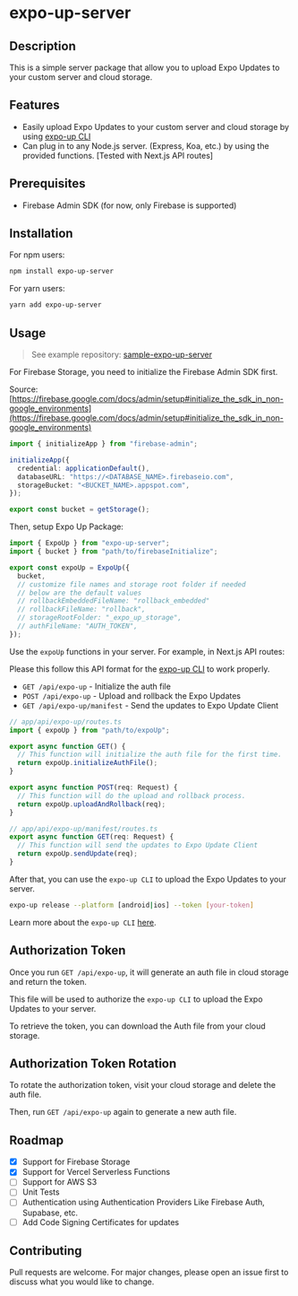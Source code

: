 # expo-up-server

## Description

This is a simple server package that allow you to upload Expo Updates to your custom server and cloud storage.

## Features

- Easily upload Expo Updates to your custom server and cloud storage by using [expo-up CLI]()
- Can plug in to any Node.js server. (Express, Koa, etc.) by using the provided functions. [Tested with Next.js API routes]

## Prerequisites

- Firebase Admin SDK (for now, only Firebase is supported)

## Installation

For npm users:

```bash
npm install expo-up-server
```

For yarn users:

```bash
yarn add expo-up-server
```

## Usage

> See example repository: [sample-expo-up-server](https://github.com/glncy/sample-expo-up-server)

For Firebase Storage, you need to initialize the Firebase Admin SDK first.

Source: [https://firebase.google.com/docs/admin/setup#initialize_the_sdk_in_non-google_environments](https://firebase.google.com/docs/admin/setup#initialize_the_sdk_in_non-google_environments)

```typescript
import { initializeApp } from "firebase-admin";

initializeApp({
  credential: applicationDefault(),
  databaseURL: "https://<DATABASE_NAME>.firebaseio.com",
  storageBucket: "<BUCKET_NAME>.appspot.com",
});

export const bucket = getStorage();
```

Then, setup Expo Up Package:

```typescript
import { ExpoUp } from "expo-up-server";
import { bucket } from "path/to/firebaseInitialize";

export const expoUp = ExpoUp({
  bucket,
  // customize file names and storage root folder if needed
  // below are the default values
  // rollbackEmbeddedFileName: "rollback_embedded"
  // rollbackFileName: "rollback",
  // storageRootFolder: "_expo_up_storage",
  // authFileName: "AUTH_TOKEN",
});
```

Use the `expoUp` functions in your server. For example, in Next.js API routes:

Please this follow this API format for the [expo-up CLI]() to work properly.

- `GET /api/expo-up` - Initialize the auth file
- `POST /api/expo-up` - Upload and rollback the Expo Updates
- `GET /api/expo-up/manifest` - Send the updates to Expo Update Client

```typescript
// app/api/expo-up/routes.ts
import { expoUp } from "path/to/expoUp";

export async function GET() {
  // This function will initialize the auth file for the first time.
  return expoUp.initializeAuthFile();
}

export async function POST(req: Request) {
  // This function will do the upload and rollback process.
  return expoUp.uploadAndRollback(req);
}
```

```typescript
// app/api/expo-up/manifest/routes.ts
export async function GET(req: Request) {
  // This function will send the updates to Expo Update Client
  return expoUp.sendUpdate(req);
}
```

After that, you can use the `expo-up CLI` to upload the Expo Updates to your server.

```bash
expo-up release --platform [android|ios] --token [your-token]
```

Learn more about the `expo-up CLI` [here]().

## Authorization Token

Once you run `GET /api/expo-up`, it will generate an auth file in cloud storage and return the token.

This file will be used to authorize the `expo-up CLI` to upload the Expo Updates to your server.

To retrieve the token, you can download the Auth file from your cloud storage.

## Authorization Token Rotation

To rotate the authorization token, visit your cloud storage and delete the auth file.

Then, run `GET /api/expo-up` again to generate a new auth file.

## Roadmap

- [x] Support for Firebase Storage
- [x] Support for Vercel Serverless Functions
- [ ] Support for AWS S3
- [ ] Unit Tests
- [ ] Authentication using Authentication Providers Like Firebase Auth, Supabase, etc.
- [ ] Add Code Signing Certificates for updates

## Contributing

Pull requests are welcome. For major changes, please open an issue first to discuss what you would like to change.
